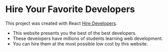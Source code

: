 # Hire Your Favorite Developers

This project was created with React [Hire Developers](https://goofy-noyce-88a881.netlify.app/).

* This website presents  you the best of the best developers.
* These developers have millions of students learning web development.
* You can hire them at the most possible low cost by this website.
